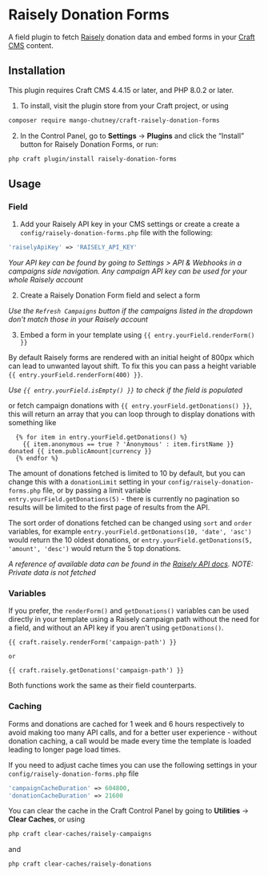 # Raisely Donation Forms

A field plugin to fetch [Raisely](https://raisely.com/) donation data and embed forms in your [Craft CMS](https://craftcms.com/) content.

## Installation

This plugin requires Craft CMS 4.4.15 or later, and PHP 8.0.2 or later.

1. To install, visit the plugin store from your Craft project, or using

```bash
composer require mango-chutney/craft-raisely-donation-forms
```

2. In the Control Panel, go to **Settings** → **Plugins** and click the “Install” button for Raisely Donation Forms, or run:

```bash
php craft plugin/install raisely-donation-forms
```

## Usage

### Field

1. Add your Raisely API key in your CMS settings or create a create a `config/raisely-donation-forms.php` file with the following:

```php
'raiselyApiKey' => 'RAISELY_API_KEY'
```

_Your API key can be found by going to Settings > API & Webhooks in a campaigns side navigation. Any campaign API key can be used for your whole Raisely account_

2. Create a Raisely Donation Form field and select a form

_Use the `Refresh Campaigns` button if the campaigns listed in the dropdown don't match those in your Raisely account_

3. Embed a form in your template using `{{ entry.yourField.renderForm() }}`

By default Raisely forms are rendered with an initial height of 800px which can lead to unwanted layout shift. To fix this you can pass a height variable `{{ entry.yourField.renderForm(400) }}`.

_Use `{{ entry.yourField.isEmpty() }}` to check if the field is populated_

or fetch campaign donations with `{{ entry.yourField.getDonations() }}`, this will return an array that you can loop through to display donations with something like

```twig
  {% for item in entry.yourField.getDonations() %}
    {{ item.anonymous == true ? 'Anonymous' : item.firstName }} donated {{ item.publicAmount|currency }}
  {% endfor %}
```

The amount of donations fetched is limited to 10 by default, but you can change this with a `donationLimit` setting in your `config/raisely-donation-forms.php` file, or by passing a limit variable `entry.yourField.getDonations(5)` - there is currently no pagination so results will be limited to the first page of results from the API.

The sort order of donations fetched can be changed using `sort` and `order` variables, for example `entry.yourField.getDonations(10, 'date', 'asc')` would return the 10 oldest donations, or `entry.yourField.getDonations(5, 'amount', 'desc')` would return the 5 top donations.

_A reference of available data can be found in the [Raisely API docs](https://developers.raisely.com/reference/getdonations). NOTE: Private data is not fetched_

### Variables

If you prefer, the `renderForm()` and `getDonations()` variables can be used directly in your template using a Raisely campaign path without the need for a field, and without an API key if you aren't using `getDonations()`.

```twig
{{ craft.raisely.renderForm('campaign-path') }}

or

{{ craft.raisely.getDonations('campaign-path') }}
```

Both functions work the same as their field counterparts.

### Caching

Forms and donations are cached for 1 week and 6 hours respectively to avoid making too many API calls, and for a better user experience - without donation caching, a call would be made every time the template is loaded leading to longer page load times.

If you need to adjust cache times you can use the following settings in your `config/raisely-donation-forms.php` file

```php
'campaignCacheDuration' => 604800,
'donationCacheDuration' => 21600
```

You can clear the cache in the Craft Control Panel by going to **Utilities** → **Clear Caches**, or using

```bash
php craft clear-caches/raisely-campaigns
```

and

```bash
php craft clear-caches/raisely-donations
```
